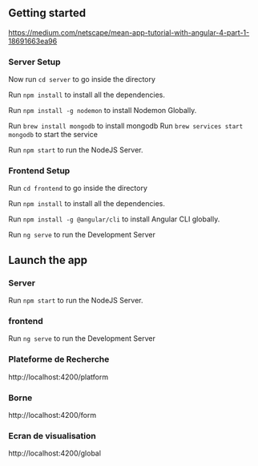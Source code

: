 ## Getting started
https://medium.com/netscape/mean-app-tutorial-with-angular-4-part-1-18691663ea96

### Server Setup

Now run `cd server` to go inside the directory

Run `npm install` to install all the dependencies.

Run `npm install -g nodemon` to install Nodemon Globally.

Run `brew install mongodb` to install mongodb
Run `brew services start mongodb` to start the service

Run `npm start` to run the NodeJS Server.


### Frontend Setup

Run `cd frontend` to go inside the directory

Run `npm install` to install all the dependencies.

Run `npm install -g @angular/cli` to install Angular CLI globally.

Run `ng serve` to run the Development Server

## Launch the app

### Server
Run `npm start` to run the NodeJS Server.

### frontend
Run `ng serve` to run the Development Server

### Plateforme de Recherche
http://localhost:4200/platform

### Borne
http://localhost:4200/form

### Ecran de visualisation
http://localhost:4200/global
